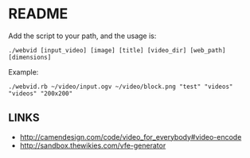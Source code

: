 # README

Add the script to your path, and the usage is:

    ./webvid [input_video] [image] [title] [video_dir] [web_path] [dimensions]

Example:

    ./webvid.rb ~/video/input.ogv ~/video/block.png "test" "videos" "videos" "200x200"

## LINKS

 * <http://camendesign.com/code/video_for_everybody#video-encode>
 * <http://sandbox.thewikies.com/vfe-generator>

